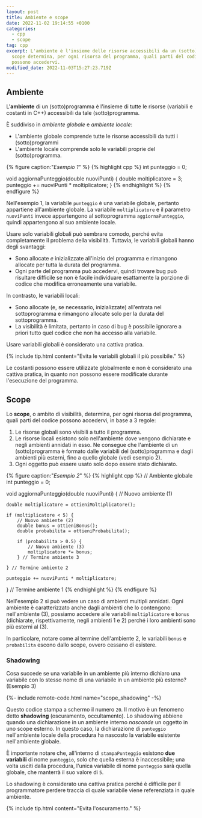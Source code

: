 ```yaml
---
layout: post
title: Ambiente e scope
date: 2022-11-02 19:14:55 +0100
categories:
  - cpp
  - scope
tag: cpp
excerpt: L'ambiente è l'insieme delle risorse accessibili da un (sotto)programma. Lo
  scope determina, per ogni risorsa del programma, quali parti del codice
  possono accedervi.
modified_date: 2022-11-03T15:27:23.719Z
---
```


## Ambiente

L'**ambiente** di un (sotto)programma è l'insieme di tutte le risorse (variabili
e costanti in C++) accessibili da tale (sotto)programma.

È suddiviso in _ambiente globale_ e _ambiente locale_:

* L'ambiente globale comprende tutte le risorse accessibili da tutti i
  (sotto)programmi
* L'ambiente locale comprende solo le variabili proprie del (sotto)programma.

{% figure caption:"_Esempio 1_" %}
{% highlight cpp %}
int punteggio = 0;

void aggiornaPunteggio(double nuoviPunti) {
    double moltiplicatore = 3;
    punteggio += nuoviPunti * moltiplicatore;
}
{% endhighlight %}
{% endfigure %}

Nell'esempio 1, la variabile `punteggio` è una variabile globale, pertanto
appartiene all'ambiente globale. La variabile `moltiplicatore` e il
parametro `nuoviPunti` invece appartengono al sottoprogramma
`aggiornaPunteggio`, quindi appartengono al suo ambiente locale.

Usare solo variabili globali può sembrare comodo, perché evita completamente
il problema della visibilità. Tuttavia, le variabili globali hanno degli
svantaggi:

* Sono allocate *e* inizializzate all'inizio del programma e rimangono allocate
  per tutta la durata del programma.
* Ogni parte del programma può accedervi, quindi trovare bug può risultare
  difficile se non è facile individuare esattamente la porzione di codice che
  modifica erroneamente una variabile.

In contrasto, le variabili locali:

* Sono allocate (e, se necessario, inizializzate) all'entrata nel sottoprogramma
  e rimangono allocate solo per la durata del sottoprogramma.
* La visibilità è limitata, pertanto in caso di bug è possibile ignorare a
  priori tutto quel codice che non ha accesso alla variabile.

Usare variabili globali è considerato una cattiva pratica.

{% include tip.html content="Evita le variabili globali il più possibile." %}

Le costanti possono essere utilizzate globalmente e non è considerato una
cattiva pratica, in quanto non possono essere modificate durante l'esecuzione
del programma.

## Scope

Lo **scope**, o ambito di visibilità, determina, per ogni risorsa del programma,
quali parti del codice possono accedervi, in base a 3 regole:

1. Le risorse globali sono visibili a tutto il programma.
2. Le risorse locali esistono solo nell'ambiente dove vengono dichiarate
   e negli ambienti annidati in esso. Ne consegue che l'ambiente di un
   (sotto)programma è formato dalle variabili del (sotto)programma e dagli
   ambienti più esterni, fino a quello globale (vedi esempio 2).
3. Ogni oggetto può essere usato solo dopo essere stato dichiarato.

{% figure caption:"_Esempio 2_" %}
{% highlight cpp %}
// Ambiente globale
int punteggio = 0;

void aggiornaPunteggio(double nuoviPunti) {
    // Nuovo ambiente (1)

    double moltiplicatore = ottieniMoltiplicatore();

    if (moltiplicatore < 5) {
        // Nuovo ambiente (2)
        double bonus = ottieniBonus();
        double probabilita = ottieniProbabilita();

        if (probabilita > 0.5) {
            // Nuovo ambiente (3)
            moltiplicatore *= bonus;
        } // Termine ambiente 3

    } // Termine ambiente 2

    punteggio += nuoviPunti * moltiplicatore;
    
} // Termine ambiente 1
{% endhighlight %}
{% endfigure %}

Nell'esempio 2 si può vedere un caso di ambienti multipli annidati. Ogni
ambiente è caratterizzato anche dagli ambienti che lo contengono: nell'ambiente
(3), possiamo accedere alle variabili `moltiplicatore` e `bonus` (dichiarate,
rispettivamente, negli ambienti 1 e 2) perché i loro ambienti sono più esterni
al (3).

In particolare, notare come al termine dell'ambiente 2, le variabili
`bonus` e `probabilita` escono dallo scope, ovvero cessano di esistere.

### Shadowing

Cosa succede se una variabile in un ambiente più interno dichiaro una variabile
con lo stesso nome di una variabile in un ambiente più esterno? (Esempio 3)

{%- include remote-code.html name="scope_shadowing" -%}

Questo codice stampa a schermo il numero `20`. Il motivo è un fenomeno detto
**shadowing** (oscuramento, occultamento). Lo shadowing abbiene quando una
dichiarazione in un ambiente interno _nasconde_ un oggetto in uno scope esterno.
In questo caso, la dichiarazione di `punteggio` nell'ambiente locale della
procedura ha nascosto la variabile esistente nell'ambiente globale.

È importante notare che, all'interno di `stampaPunteggio` esistono **due
variabili** di nome `punteggio`, solo che quella esterna è inaccessibile;
una volta usciti dalla procedura, l'unica variabile di nome `punteggio` sarà
quella globale, che manterrà il suo valore di `5`.

Lo shadowing è considerato una cattiva pratica perché è difficile per il
programmatore perdere traccia di quale variabile viene referenziata in quale
ambiente.

{% include tip.html content="Evita l'oscuramento." %}
